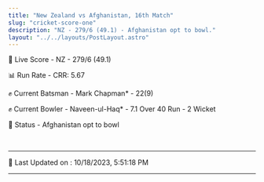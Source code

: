 ```yaml
---
title: "New Zealand vs Afghanistan, 16th Match"
slug: "cricket-score-one"
description: "NZ - 279/6 (49.1) - Afghanistan opt to bowl."
layout: "../../layouts/PostLayout.astro"
---
```


🔴 Live Score - NZ - 279/6 (49.1)  

📊 Run Rate - CRR: 5.67  

✊ Current Batsman - Mark Chapman* - 22(9)  

✊ Current Bowler - Naveen-ul-Haq* - 7.1 Over 40 Run - 2 Wicket  

📑 Status - Afghanistan opt to bowl

<br />

***

📝 Last Updated on : 10/18/2023, 5:51:18 PM

***


